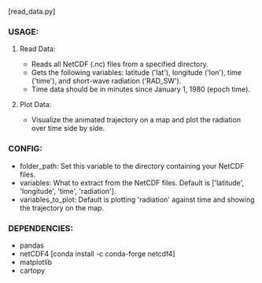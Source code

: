 [read_data.py]

### USAGE: ###

1. Read Data:
   - Reads all NetCDF (.nc) files from a specified directory.
   - Gets the following variables: latitude ('lat'), longitude ('lon'), time ('time'), and short-wave radiation ('RAD_SW').
   - Time data should be in minutes since January 1, 1980 (epoch time).

2. Plot Data:
   - Visualize the animated trajectory on a map and plot the radiation over time side by side.
   
### CONFIG: ###

- folder_path: Set this variable to the directory containing your NetCDF files.
- variables: What to extract from the NetCDF files. Default is ['latitude', 'longitude', 'time', 'radiation'].
- variables_to_plot: Default is plotting 'radiation' against time and showing the trajectory on the map.

### DEPENDENCIES: ###

- pandas
- netCDF4 [conda install -c conda-forge netcdf4]
- matplotlib
- cartopy
